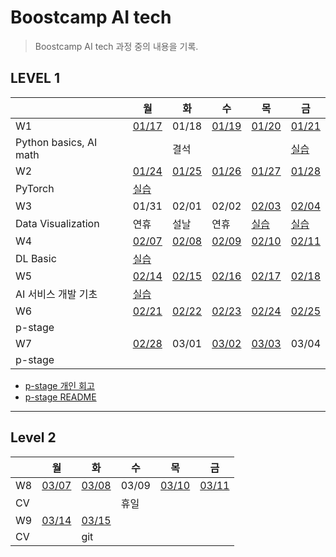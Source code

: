 # Boostcamp AI tech

> Boostcamp AI tech 과정 중의 내용을 기록.



## LEVEL 1

|                        | 월                                                           | 화                                                           | 수                                                           | 목                                                           | 금                                                           |
| ---------------------- | ------------------------------------------------------------ | ------------------------------------------------------------ | ------------------------------------------------------------ | ------------------------------------------------------------ | ------------------------------------------------------------ |
| W1                     | [01/17](https://github.com/YJ0522771/TIL/blob/master/Study%20Note/Boostcamp%20AI%20tech/Level1/0117.md) | 01/18                                                        | [01/19](https://github.com/YJ0522771/TIL/blob/master/Study%20Note/Boostcamp%20AI%20tech/Level1/0119.md) | [01/20](https://github.com/YJ0522771/TIL/blob/master/Study%20Note/Boostcamp%20AI%20tech/Level1/0120.md) | [01/21](https://github.com/YJ0522771/TIL/blob/master/Study%20Note/Boostcamp%20AI%20tech/Level1/0121.md) |
| Python basics, AI math |                                                              | 결석                                                         |                                                              |                                                              | [실습](https://github.com/YJ0522771/TIL/blob/master/Study%20Note/Boostcamp%20AI%20tech/Level1/0121.ipynb) |
| W2                     | [01/24](https://github.com/YJ0522771/TIL/blob/master/Study%20Note/Boostcamp%20AI%20tech/Level1/0124.md) | [01/25](https://github.com/YJ0522771/TIL/blob/master/Study%20Note/Boostcamp%20AI%20tech/Level1/0125.md) | [01/26](https://github.com/YJ0522771/TIL/blob/master/Study%20Note/Boostcamp%20AI%20tech/Level1/0126.md) | [01/27](https://github.com/YJ0522771/TIL/blob/master/Study%20Note/Boostcamp%20AI%20tech/Level1/0127.md) | [01/28](https://github.com/YJ0522771/TIL/blob/master/Study%20Note/Boostcamp%20AI%20tech/Level1/0128.md) |
| PyTorch                | [실습](https://github.com/YJ0522771/TIL/blob/master/Study%20Note/Boostcamp%20AI%20tech/Level1/0124.ipynb) |                                                              |                                                              |                                                              |                                                              |
| W3                     | 01/31                                                        | 02/01                                                        | 02/02                                                        | [02/03](https://github.com/YJ0522771/TIL/blob/master/Study%20Note/Boostcamp%20AI%20tech/Level1/0203.md) | [02/04](https://github.com/YJ0522771/TIL/blob/master/Study%20Note/Boostcamp%20AI%20tech/Level1/0204.md) |
| Data Visualization     | 연휴                                                         | 설날                                                         | 연휴                                                         | [실습](https://github.com/YJ0522771/TIL/blob/master/Study%20Note/Boostcamp%20AI%20tech/Level1/0203.ipynb) | [실습](https://github.com/YJ0522771/TIL/blob/master/Study%20Note/Boostcamp%20AI%20tech/Level1/0204.ipynb) |
| W4                     | [02/07](https://github.com/YJ0522771/TIL/blob/master/Study%20Note/Boostcamp%20AI%20tech/Level1/0207.md) | [02/08](https://github.com/YJ0522771/TIL/blob/master/Study%20Note/Boostcamp%20AI%20tech/Level1/0208.md) | [02/09](https://github.com/YJ0522771/TIL/blob/master/Study%20Note/Boostcamp%20AI%20tech/Level1/0209.md) | [02/10](https://github.com/YJ0522771/TIL/blob/master/Study%20Note/Boostcamp%20AI%20tech/Level1/0210.md) | [02/11](https://github.com/YJ0522771/TIL/blob/master/Study%20Note/Boostcamp%20AI%20tech/Level1/0211.md) |
| DL Basic               | [실습](https://github.com/YJ0522771/TIL/blob/master/Study%20Note/Boostcamp%20AI%20tech/Level1/0207.ipynb) |                                                              |                                                              |                                                              |                                                              |
| W5                     | [02/14](https://github.com/YJ0522771/TIL/blob/master/Study%20Note/Boostcamp%20AI%20tech/Level1/0214.md) | [02/15](https://github.com/YJ0522771/TIL/blob/master/Study%20Note/Boostcamp%20AI%20tech/Level1/0215.md) | [02/16](https://github.com/YJ0522771/TIL/blob/master/Study%20Note/Boostcamp%20AI%20tech/Level1/0216.md) | [02/17](https://github.com/YJ0522771/TIL/blob/master/Study%20Note/Boostcamp%20AI%20tech/Level1/0217.md) | [02/18](https://github.com/YJ0522771/TIL/blob/master/Study%20Note/Boostcamp%20AI%20tech/Level1/0218.md) |
| AI 서비스 개발 기초    | [실습](https://github.com/YJ0522771/TIL/blob/master/Study%20Note/Boostcamp%20AI%20tech/Level1/0214.ipynb) |                                                              |                                                              |                                                              |                                                              |
| W6                     | [02/21](https://github.com/YJ0522771/TIL/blob/master/Study%20Note/Boostcamp%20AI%20tech/Level1/0221.md) | [02/22](https://github.com/YJ0522771/TIL/blob/master/Study%20Note/Boostcamp%20AI%20tech/Level1/0222.md) | [02/23](https://github.com/YJ0522771/TIL/blob/master/Study%20Note/Boostcamp%20AI%20tech/Level1/0223.md) | [02/24](https://github.com/YJ0522771/TIL/blob/master/Study%20Note/Boostcamp%20AI%20tech/Level1/0224.md) | [02/25](https://github.com/YJ0522771/TIL/blob/master/Study%20Note/Boostcamp%20AI%20tech/Level1/0225.md) |
| p-stage                |                                                              |                                                              |                                                              |                                                              |                                                              |
| W7                     | [02/28](https://github.com/YJ0522771/TIL/blob/master/Study%20Note/Boostcamp%20AI%20tech/Level1/0228.md) | 03/01                                                        | [03/02](https://github.com/YJ0522771/TIL/blob/master/Study%20Note/Boostcamp%20AI%20tech/Level1/0302.md) | [03/03](https://github.com/YJ0522771/TIL/blob/master/Study%20Note/Boostcamp%20AI%20tech/Level1/0303.md) | 03/04                                                        |
| p-stage                |                                                              |                                                              |                                                              |                                                              |                                                              |

* [p-stage 개인 회고](https://github.com/YJ0522771/TIL/blob/master/Study%20Note/Boostcamp%20AI%20tech/Level1/p_stage_wrap_up_report.md)
* [p-stage README](https://github.com/YJ0522771/TIL/blob/master/Study%20Note/Boostcamp%20AI%20tech/Level1/p_stage_README.md)



---



## Level 2

|      | 월                                                           | 화                                                           | 수    | 목                                                           | 금                                                           |
| ---- | ------------------------------------------------------------ | ------------------------------------------------------------ | ----- | ------------------------------------------------------------ | ------------------------------------------------------------ |
| W8   | [03/07](https://github.com/YJ0522771/TIL/blob/master/Study%20Note/Boostcamp%20AI%20tech/Level2/0307.md) | [03/08](https://github.com/YJ0522771/TIL/blob/master/Study%20Note/Boostcamp%20AI%20tech/Level2/0308.md) | 03/09 | [03/10](https://github.com/YJ0522771/TIL/blob/master/Study%20Note/Boostcamp%20AI%20tech/Level2/0310.md) | [03/11](https://github.com/YJ0522771/TIL/blob/master/Study%20Note/Boostcamp%20AI%20tech/Level2/0311.md) |
| CV   |                                                              |                                                              | 휴일  |                                                              |                                                              |
| W9   | [03/14](https://github.com/YJ0522771/TIL/blob/master/Study%20Note/Boostcamp%20AI%20tech/Level2/0314.md) | [03/15](https://github.com/YJ0522771/TIL/blob/master/Study%20Note/Boostcamp%20AI%20tech/Level2/0315.md) |       |                                                              |                                                              |
| CV   |                                                              | git                                                          |       |                                                              |                                                              |


